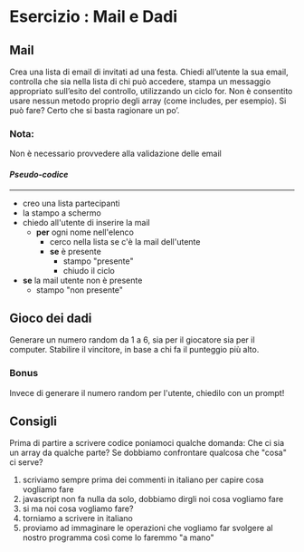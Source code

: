 # Esercizio : Mail e Dadi

## Mail
Crea una lista di email di invitati ad una festa.
Chiedi all’utente la sua email, controlla che sia nella lista di chi può accedere, stampa un messaggio appropriato sull’esito del controllo, utilizzando un ciclo for.
Non è consentito usare nessun metodo proprio degli array (come includes, per esempio).
Si può fare? Certo che si basta ragionare un po’.
### Nota:

Non è necessario provvedere alla validazione delle email

#### *Pseudo-codice*
---
- creo una lista partecipanti
- la stampo a schermo
- chiedo all'utente di inserire la mail
    - **per** ogni nome nell'elenco
        - cerco nella lista se c'è la mail dell'utente 
        - **se** è presente
            - stampo "presente"
            - chiudo il ciclo
- **se** la mail utente non è presente
    - stampo "non presente" 

## Gioco dei dadi
Generare un numero random da 1 a 6, sia per il giocatore sia per il computer.
Stabilire il vincitore, in base a chi fa il punteggio più alto.
### Bonus
Invece di generare il numero random per l'utente, chiedilo con un prompt!

## Consigli
Prima di partire a scrivere codice poniamoci qualche domanda:
Che ci sia un array da qualche parte?
Se dobbiamo confrontare qualcosa che "cosa" ci serve?

1. scriviamo sempre prima dei commenti in italiano per capire cosa vogliamo fare
2. javascript non fa nulla da solo, dobbiamo dirgli noi cosa vogliamo fare
3. si ma noi cosa vogliamo fare?
4. torniamo a scrivere in italiano
5. proviamo ad immaginare le operazioni che vogliamo far svolgere al nostro programma così come lo faremmo "a mano"